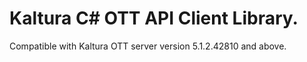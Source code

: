 # Kaltura C# OTT API Client Library.
Compatible with Kaltura OTT server version 5.1.2.42810 and above.
